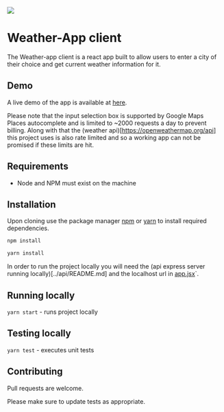 ![](https://media.giphy.com/media/5W5TOAKuoZfa0/giphy.gif)

# Weather-App client

The Weather-app client is a react app built to allow users to enter a city of their choice and get current weather information for it.

## Demo

A live demo of the app is available at [here]().

Please note that the input selection box is supported by Google Maps Places autocomplete and is limited to ~2000 requests a day to prevent billing. Along with that the (weather api)[https://openweathermap.org/api] this project uses is also rate limited and so a working app can not be promised if these limits are hit.

## Requirements

- Node and NPM must exist on the machine

## Installation

Upon cloning use the package manager [npm](https://www.npmjs.com/get-npm) or [yarn](https://yarnpkg.com/) to install required dependencies.

```bash
npm install
```

```bash
yarn install
```

In order to run the project locally you will need the (api express server running locally)[../api/README.md] and the localhost url in [app.jsx](./src/App.jsx#L14)`.

## Running locally
`yarn start` - runs project locally

## Testing locally
`yarn test` - executes unit tests

## Contributing
Pull requests are welcome.

Please make sure to update tests as appropriate.
